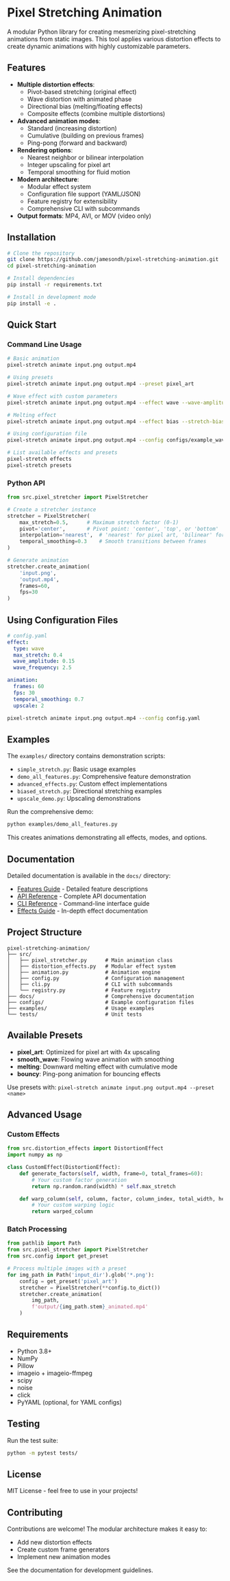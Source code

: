 # Pixel Stretching Animation

A modular Python library for creating mesmerizing pixel-stretching animations from static images. This tool applies various distortion effects to create dynamic animations with highly customizable parameters.

## Features

- **Multiple distortion effects**:
  - Pivot-based stretching (original effect)
  - Wave distortion with animated phase
  - Directional bias (melting/floating effects)
  - Composite effects (combine multiple distortions)
- **Advanced animation modes**:
  - Standard (increasing distortion)
  - Cumulative (building on previous frames)
  - Ping-pong (forward and backward)
- **Rendering options**:
  - Nearest neighbor or bilinear interpolation
  - Integer upscaling for pixel art
  - Temporal smoothing for fluid motion
- **Modern architecture**:
  - Modular effect system
  - Configuration file support (YAML/JSON)
  - Feature registry for extensibility
  - Comprehensive CLI with subcommands
- **Output formats**: MP4, AVI, or MOV (video only)

## Installation

```bash
# Clone the repository
git clone https://github.com/jamesondh/pixel-stretching-animation.git
cd pixel-stretching-animation

# Install dependencies
pip install -r requirements.txt

# Install in development mode
pip install -e .
```

## Quick Start

### Command Line Usage

```bash
# Basic animation
pixel-stretch animate input.png output.mp4

# Using presets
pixel-stretch animate input.png output.mp4 --preset pixel_art

# Wave effect with custom parameters
pixel-stretch animate input.png output.mp4 --effect wave --wave-amplitude 0.2

# Melting effect
pixel-stretch animate input.png output.mp4 --effect bias --stretch-bias 0.8 --cumulative

# Using configuration file
pixel-stretch animate input.png output.mp4 --config configs/example_wave.yaml

# List available effects and presets
pixel-stretch effects
pixel-stretch presets
```

### Python API

```python
from src.pixel_stretcher import PixelStretcher

# Create a stretcher instance
stretcher = PixelStretcher(
    max_stretch=0.5,      # Maximum stretch factor (0-1)
    pivot='center',       # Pivot point: 'center', 'top', or 'bottom'
    interpolation='nearest',  # 'nearest' for pixel art, 'bilinear' for smooth
    temporal_smoothing=0.3    # Smooth transitions between frames
)

# Generate animation
stretcher.create_animation(
    'input.png',
    'output.mp4',
    frames=60,
    fps=30
)
```

## Using Configuration Files

```yaml
# config.yaml
effect:
  type: wave
  max_stretch: 0.4
  wave_amplitude: 0.15
  wave_frequency: 2.5

animation:
  frames: 60
  fps: 30
  temporal_smoothing: 0.7
  upscale: 2
```

```bash
pixel-stretch animate input.png output.mp4 --config config.yaml
```

## Examples

The `examples/` directory contains demonstration scripts:

- `simple_stretch.py`: Basic usage examples
- `demo_all_features.py`: Comprehensive feature demonstration
- `advanced_effects.py`: Custom effect implementations
- `biased_stretch.py`: Directional stretching examples
- `upscale_demo.py`: Upscaling demonstrations

Run the comprehensive demo:

```bash
python examples/demo_all_features.py
```

This creates animations demonstrating all effects, modes, and options.

## Documentation

Detailed documentation is available in the `docs/` directory:

- [Features Guide](docs/features.md) - Detailed feature descriptions
- [API Reference](docs/api-reference.md) - Complete API documentation
- [CLI Reference](docs/cli-reference.md) - Command-line interface guide
- [Effects Guide](docs/effects-guide.md) - In-depth effect documentation

## Project Structure

```
pixel-stretching-animation/
├── src/
│   ├── pixel_stretcher.py      # Main animation class
│   ├── distortion_effects.py   # Modular effect system
│   ├── animation.py            # Animation engine
│   ├── config.py               # Configuration management
│   ├── cli.py                  # CLI with subcommands
│   └── registry.py             # Feature registry
├── docs/                       # Comprehensive documentation
├── configs/                    # Example configuration files
├── examples/                   # Usage examples
└── tests/                      # Unit tests
```

## Available Presets

- **pixel_art**: Optimized for pixel art with 4x upscaling
- **smooth_wave**: Flowing wave animation with smoothing
- **melting**: Downward melting effect with cumulative mode
- **bouncy**: Ping-pong animation for bouncing effects

Use presets with: `pixel-stretch animate input.png output.mp4 --preset <name>`

## Advanced Usage

### Custom Effects

```python
from src.distortion_effects import DistortionEffect
import numpy as np

class CustomEffect(DistortionEffect):
    def generate_factors(self, width, frame=0, total_frames=60):
        # Your custom factor generation
        return np.random.rand(width) * self.max_stretch

    def warp_column(self, column, factor, column_index, total_width, height):
        # Your custom warping logic
        return warped_column
```

### Batch Processing

```python
from pathlib import Path
from src.pixel_stretcher import PixelStretcher
from src.config import get_preset

# Process multiple images with a preset
for img_path in Path('input_dir').glob('*.png'):
    config = get_preset('pixel_art')
    stretcher = PixelStretcher(**config.to_dict())
    stretcher.create_animation(
        img_path,
        f'output/{img_path.stem}_animated.mp4'
    )
```

## Requirements

- Python 3.8+
- NumPy
- Pillow
- imageio + imageio-ffmpeg
- scipy
- noise
- click
- PyYAML (optional, for YAML configs)

## Testing

Run the test suite:

```bash
python -m pytest tests/
```

## License

MIT License - feel free to use in your projects!

## Contributing

Contributions are welcome! The modular architecture makes it easy to:

- Add new distortion effects
- Create custom frame generators
- Implement new animation modes

See the documentation for development guidelines.
